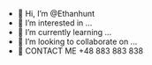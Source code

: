 - 👋 Hi, I’m @Ethanhunt
- 👀 I’m interested in ...
- 🌱 I’m currently learning ...
- 💞️ I’m looking to collaborate on ...
- 📌 CONTACT ME +48 883 883 838

<!---
Ethanhunt120/Ethanhunt120 is a ✨ special ✨ repository because its `README.md` (this file) appears on your GitHub profile.
You can click the Preview link to take a look at your changes.
--->
